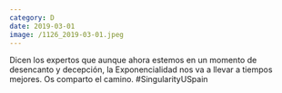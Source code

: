 ```yaml
--- 
category: D 
date: 2019-03-01 
image: /1126_2019-03-01.jpeg 
--- 
```


Dicen los expertos que aunque ahora estemos en un momento de desencanto y decepción, la Exponencialidad nos va a llevar a tiempos mejores. Os comparto el camino. #SingularityUSpain